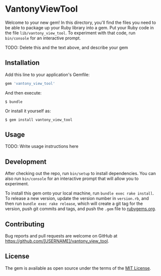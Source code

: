 # VantonyViewTool

Welcome to your new gem! In this directory, you'll find the files you need to be able to package up your Ruby library into a gem. Put your Ruby code in the file `lib/vantony_view_tool`. To experiment with that code, run `bin/console` for an interactive prompt.

TODO: Delete this and the text above, and describe your gem

## Installation

Add this line to your application's Gemfile:

```ruby
gem 'vantony_view_tool'
```

And then execute:

    $ bundle

Or install it yourself as:

    $ gem install vantony_view_tool

## Usage

TODO: Write usage instructions here

## Development

After checking out the repo, run `bin/setup` to install dependencies. You can also run `bin/console` for an interactive prompt that will allow you to experiment.

To install this gem onto your local machine, run `bundle exec rake install`. To release a new version, update the version number in `version.rb`, and then run `bundle exec rake release`, which will create a git tag for the version, push git commits and tags, and push the `.gem` file to [rubygems.org](https://rubygems.org).

## Contributing

Bug reports and pull requests are welcome on GitHub at https://github.com/[USERNAME]/vantony_view_tool.

## License

The gem is available as open source under the terms of the [MIT License](http://opensource.org/licenses/MIT).
